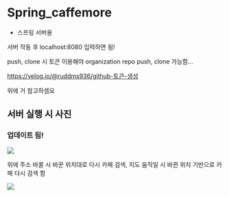 # Spring_caffemore

- 스프링 서버용

서버 작동 후 localhost:8080 입력하면 됨!

push, clone 시 토큰 이용해야 organization repo push, clone 가능함... 

https://velog.io/@ruddms936/github-토큰-생성

위에 거 참고하셈요 

서버 실행 시 사진 
--- 

### 업데이트 됨! 

<img src="https://user-images.githubusercontent.com/66946182/104126017-99309180-539d-11eb-8048-7dc901da5f12.png">

위에 주소 바꿀 시 바꾼 위치대로 다시 카페 검색, 지도 움직일 시 바뀐 위치 기반으로 카페 다시 검색 함 

<img src="https://user-images.githubusercontent.com/66946182/110198387-7b5f4480-7e95-11eb-9ff0-c8b30d2a1540.png">


